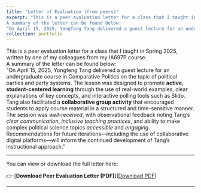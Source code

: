 ```yaml
---
title: "Letter of Evaluation (from peers)"
excerpt: "This is a peer evaluation letter for a class that I taught in Spring 2025, written by one of my colleagues from my IA697P course. 
A summary of the letter can be found below:
“On April 15, 2025, Yongfeng Tang delivered a guest lecture for an undergraduate course in Comparative Politics on the topic of political parties and party systems. The lesson was designed to promote **active**, **student-centered learning** through the use of real-world examples, clear explanations of key concepts, and interactive polling tools such as Slido. Tang also facilitated a **collaborative group activity** that encouraged students to apply course material in a structured and time-sensitive manner. The session was *well-received*, with observational feedback noting Tang’s *clear communication*, *inclusive teaching practices*, and ability to make complex political science topics *accessible* and *engaging*. Recommendations for future iterations—including the use of collaborative digital platforms—will inform the continued development of Tang’s instructional approach."" <br> A PDF version of the evaluation letter can be found below the picture.” <br/><img src='/images/peer_evaluation_letter_s.png'><br/> <a href='/assets/pdf/Peer_feedback_letter.pdf' target='_blank'>Download PDF</a>"
collection: portfolio
---
```


This is a peer evaluation letter for a class that I taught in Spring 2025, written by one of my colleagues from my IA697P course. <br> A summary of the letter can be found below:<br> “On April 15, 2025, Yongfeng Tang delivered a guest lecture for an undergraduate course in Comparative Politics on the topic of political parties and party systems. The lesson was designed to promote **active**, **student-centered learning** through the use of real-world examples, clear explanations of key concepts, and interactive polling tools such as Slido. Tang also facilitated a **collaborative group activity** that encouraged students to apply course material in a structured and time-sensitive manner. The session was *well-received*, with observational feedback noting Tang’s *clear communication*, *inclusive teaching practices*, and ability to make complex political science topics *accessible* and *engaging*. Recommendations for future iterations—including the use of collaborative digital platforms—will inform the continued development of Tang’s instructional approach."

----
You can view or download the full letter here:

👉 [**Download Peer Evaluation Letter (PDF)**](<a href='/assets/pdf/Peer_feedback_letter.pdf' target='_blank'>Download PDF</a>)

---




